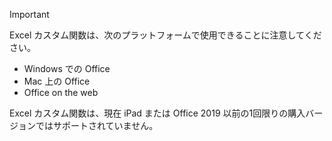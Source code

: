 > [!IMPORTANT]
> Excel カスタム関数は、次のプラットフォームで使用できることに注意してください。
> - Windows での Office
> - Mac 上の Office
> - Office on the web
>
> Excel カスタム関数は、現在 iPad または Office 2019 以前の1回限りの購入バージョンではサポートされていません。
